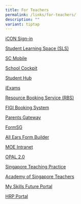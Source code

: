 ```yaml
---
title: For Teachers
permalink: /links/for-teachers/
description: ""
variant: tiptap
---
```

<p><a href="https://workspace.google.com/dashboard" rel="noopener noreferrer nofollow" target="_blank">iCON Sign-in</a>
</p>
<p><a href="https://www.learning.moe.edu.sg/sls/index.html" rel="noopener noreferrer nofollow" target="_blank">Student Learning Space (SLS)</a>
</p>
<p><a href="https://scmobile.moe.edu.sg/login" rel="noopener noreferrer nofollow" target="_blank">SC Mobile</a>
</p>
<p><a href="https://schoolcockpit.moe.gov.sg/" rel="noopener noreferrer nofollow" target="_blank">School Cockpit</a>
</p>
<p><a href="https://wshub.edmension.com/en/v2/home#" rel="noopener noreferrer nofollow" target="_blank">Student Hub</a>
</p>
<p><a href="https://iexams.seab.gov.sg/sso/login?service=https%3A%2F%2Fiexams.seab.gov.sg%2Fsso%2Foauth2.0%2FcallbackAuthorize%3Fclient_id%3Diexams2-prod%26redirect_uri%3Dhttps%253A%252F%252Fiexams.seab.gov.sg%252Fiexams2%252Flogin%252Foauth2%252Fcode%252Fiexams2-prod%26response_type%3Dcode%26client_name%3DCasOAuthClient" rel="noopener noreferrer nofollow" target="_blank">iExams</a>
</p>
<p><a href="https://rbs.avero-tech.com/" rel="noopener noreferrer nofollow" target="_blank">Resource Booking Service (RBS)</a>
</p>
<p><a href="http://w3067sadmw00772.schools.moe.edu.sg/ras/" rel="noopener noreferrer nofollow" target="_blank">FIGI Booking System</a>
</p>
<p><a href="https://pg.moe.edu.sg/" rel="noopener noreferrer nofollow" target="_blank">Parents Gateway</a>
</p>
<p><a href="https://form.gov.sg/" rel="noopener noreferrer nofollow" target="_blank">FormSG</a>
</p>
<p><a href="https://forms.moe.edu.sg/" rel="noopener noreferrer nofollow" target="_blank">All Ears Form Builder</a>
</p>
<p><a href="https://intranet.moe.gov.sg/Pages/Home.aspx" rel="noopener noreferrer nofollow" target="_blank">MOE Intranet</a>
</p>
<p><a href="https://www.opal2.moe.edu.sg/" rel="noopener noreferrer nofollow" target="_blank">OPAL 2.0</a>
</p>
<p><a href="https://academyofsingaporeteachers.moe.edu.sg/professional-excellence/the-singapore-teaching-practice" rel="noopener noreferrer nofollow" target="_blank">Singapore Teaching Practice</a>
</p>
<p><a href="https://academyofsingaporeteachers.moe.edu.sg/" rel="noopener noreferrer nofollow" target="_blank">Academy of Singapore Teachers</a>
</p>
<p><a href="https://www.myskillsfuture.gov.sg/content/portalg/en/index.html" rel="noopener noreferrer nofollow" target="_blank">My Skills Future Portal</a>
</p>
<p><a href="https://www.hrp.gov.sg/hrp/#/" rel="noopener noreferrer nofollow" target="_blank">HRP Portal</a>
</p>